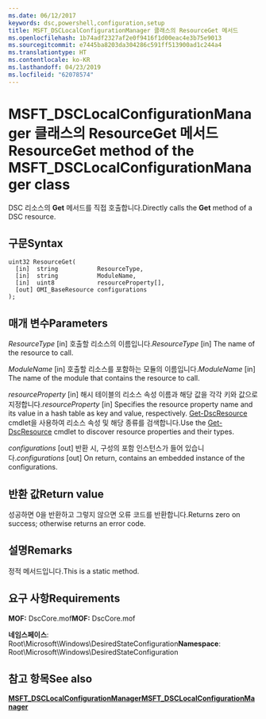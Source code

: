 ```yaml
---
ms.date: 06/12/2017
keywords: dsc,powershell,configuration,setup
title: MSFT_DSCLocalConfigurationManager 클래스의 ResourceGet 메서드
ms.openlocfilehash: 1b74adf2327af2e0f9416f1d00eac4e3b75e9013
ms.sourcegitcommit: e7445ba8203da304286c591ff513900ad1c244a4
ms.translationtype: HT
ms.contentlocale: ko-KR
ms.lasthandoff: 04/23/2019
ms.locfileid: "62078574"
---
```

# <a name="resourceget-method-of-the-msftdsclocalconfigurationmanager-class"></a><span data-ttu-id="0d78c-103">MSFT_DSCLocalConfigurationManager 클래스의 ResourceGet 메서드</span><span class="sxs-lookup"><span data-stu-id="0d78c-103">ResourceGet method of the MSFT_DSCLocalConfigurationManager class</span></span>

<span data-ttu-id="0d78c-104">DSC 리소스의 **Get** 메서드를 직접 호출합니다.</span><span class="sxs-lookup"><span data-stu-id="0d78c-104">Directly calls the **Get** method of a DSC resource.</span></span>

## <a name="syntax"></a><span data-ttu-id="0d78c-105">구문</span><span class="sxs-lookup"><span data-stu-id="0d78c-105">Syntax</span></span>

```mof
uint32 ResourceGet(
  [in]  string           ResourceType,
  [in]  string           ModuleName,
  [in]  uint8            resourceProperty[],
  [out] OMI_BaseResource configurations
);
```

## <a name="parameters"></a><span data-ttu-id="0d78c-106">매개 변수</span><span class="sxs-lookup"><span data-stu-id="0d78c-106">Parameters</span></span>

<span data-ttu-id="0d78c-107">*ResourceType* \[in\] 호출할 리소스의 이름입니다.</span><span class="sxs-lookup"><span data-stu-id="0d78c-107">*ResourceType* \[in\] The name of the resource to call.</span></span>

<span data-ttu-id="0d78c-108">*ModuleName* \[in\] 호출할 리소스를 포함하는 모듈의 이름입니다.</span><span class="sxs-lookup"><span data-stu-id="0d78c-108">*ModuleName* \[in\] The name of the module that contains the resource to call.</span></span>

<span data-ttu-id="0d78c-109">*resourceProperty* \[in\] 해시 테이블의 리소스 속성 이름과 해당 값을 각각 키와 값으로 지정합니다.</span><span class="sxs-lookup"><span data-stu-id="0d78c-109">*resourceProperty* \[in\] Specifies the resource property name and its value in a hash table as key and value, respectively.</span></span> <span data-ttu-id="0d78c-110">[Get-DscResource](/powershell/module/PSDesiredStateConfiguration/Get-DscResource) cmdlet을 사용하여 리소스 속성 및 해당 종류를 검색합니다.</span><span class="sxs-lookup"><span data-stu-id="0d78c-110">Use the [Get-DscResource](/powershell/module/PSDesiredStateConfiguration/Get-DscResource) cmdlet to discover resource properties and their types.</span></span>

<span data-ttu-id="0d78c-111">*configurations* \[out\] 반환 시, 구성의 포함 인스턴스가 들어 있습니다.</span><span class="sxs-lookup"><span data-stu-id="0d78c-111">*configurations* \[out\] On return, contains an embedded instance of the configurations.</span></span>

## <a name="return-value"></a><span data-ttu-id="0d78c-112">반환 값</span><span class="sxs-lookup"><span data-stu-id="0d78c-112">Return value</span></span>

<span data-ttu-id="0d78c-113">성공하면 0을 반환하고 그렇지 않으면 오류 코드를 반환합니다.</span><span class="sxs-lookup"><span data-stu-id="0d78c-113">Returns zero on success; otherwise returns an error code.</span></span>

## <a name="remarks"></a><span data-ttu-id="0d78c-114">설명</span><span class="sxs-lookup"><span data-stu-id="0d78c-114">Remarks</span></span>

<span data-ttu-id="0d78c-115">정적 메서드입니다.</span><span class="sxs-lookup"><span data-stu-id="0d78c-115">This is a static method.</span></span>

## <a name="requirements"></a><span data-ttu-id="0d78c-116">요구 사항</span><span class="sxs-lookup"><span data-stu-id="0d78c-116">Requirements</span></span>

<span data-ttu-id="0d78c-117">**MOF:** DscCore.mof</span><span class="sxs-lookup"><span data-stu-id="0d78c-117">**MOF:** DscCore.mof</span></span>

<span data-ttu-id="0d78c-118">**네임스페이스**: Root\Microsoft\Windows\DesiredStateConfiguration</span><span class="sxs-lookup"><span data-stu-id="0d78c-118">**Namespace**: Root\Microsoft\Windows\DesiredStateConfiguration</span></span>

## <a name="see-also"></a><span data-ttu-id="0d78c-119">참고 항목</span><span class="sxs-lookup"><span data-stu-id="0d78c-119">See also</span></span>

[<span data-ttu-id="0d78c-120">**MSFT_DSCLocalConfigurationManager**</span><span class="sxs-lookup"><span data-stu-id="0d78c-120">**MSFT_DSCLocalConfigurationManager**</span></span>](msft-dsclocalconfigurationmanager.md)